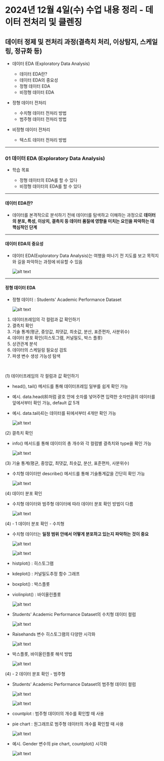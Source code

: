 # 2024년 12월 4일(수) 수업 내용 정리 - 데이터 전처리 및 클렌징


## 데이터 정제 및 전처리 과정(결측치 처리, 이상탐지, 스케일링, 정규화 등)

- 데이터 EDA (Exploratory Data Analysis)

  - 데이터 EDA란?
  - 데이터 EDA의 중요성
  - 정형 데이터 EDA
  - 비정형 데이터 EDA


- 정형 데이터 전처리

  - 수치형 데이터 전처리 방법
  - 범주형 데이터 전처리 방법


- 비정형 데이터 전처리

  - 텍스트 데이터 전처리 방법

<hr>

### 01 데이터 EDA (Exploratory Data Analysis)

- 학습 목표

  - 정형 데이터의 EDA를 할 수 있다
  - 비정형 데이터의 EDA를 할 수 있다

<hr>

#### 데이터 EDA란?

- 데이터를 본격적으로 분석하기 전에 데이터를 탐색하고 이해하는 과정으로 **데이터의 분포, 특성, 이상치, 결측치 등 데이터 품질에 영향을 미치는 요인을 파악하는 데 핵심적인 단계**

<hr>

#### 데이터 EDA의 중요성

- 데이터 EDA(Exploratory Data Analysis)는 여행을 떠나기 전 지도를 보고 목적지와 길을 파악하는 과정에 비유할 수 있음

  ![alt text](./images/image_00.png)


<hr>

#### 정형 데이터 EDA

- 정형 데이터 : Students' Academic Performance Dataset

  ![alt text](./images/image_01.png)

1. 데이터프레임의 각 컬럼과 값 확인하기
2. 결측치 확인
3. 기술 통계(평균, 중앙값, 최댓값, 최솟값, 분산, 표준편차, 사분위수)
4. 데이터 분포 확인(히스토그램, 커널밀도, 박스 플롯)
5. 상관관계 분석
6. 데이터의 스케일링 필요성 검토
7. 파생 변수 생성 가능성 탐색

<br>

(1) 데이터프레임의 각 컬럼과 값 확인하기

- head(), tail() 메서드를 통해 데이터프레임 일부를 쉽게 확인 가능
- 예시. data.head(8)처럼 괄호 안에 숫자를 넣어주면 입력한 숫자만큼의 데이터를 앞에서부터 확인 가능, default 값 5개
- 예시. data.tail(4)는 데이터를 뒤에서부터 4개만 확인 가능

  ![alt text](./images/image_02.png)

(2) 결측치 확인

- info() 메서드를 통해 데이터의 총 개수와 각 컬럼별 결측치와 type을 확인 가능

  ![alt text](./images/image_03.png)

(3) 기술 통계(평균, 중앙값, 최댓값, 최솟값, 분산, 표준편차, 사분위수)

- 수치형 데이터만 describe() 메서드를 통해 기술통계값을 간단히 확인 가능

  ![alt text](./images/image_04.png)

(4) 데이터 분포 확인

- 수치형 데이터와 범주형 데이터에 따라 데이터 분포 확인 방법이 다름

  ![alt text](./images/image_05.png)

(4) - 1 데이터 분포 확인 - 수치형

- 수치형 데이터는 **일정 범위 안에서 어떻게 분포하고 있는지 파악하는 것이 중요**

  ![alt text](./images/image_06.png)

  ![alt text](./images/image_07.png)

- histplot() : 히스토그램
- kdeplot() : 커널밀도추정 함수 그래프
- boxplot() : 박스플롯
- violinplot() : 바이올린플롯

  ![alt text](./images/image_08.png)

- Students' Academic Performance Dataset의 수치형 데이터 컬럼

  ![alt text](./images/image_09.png)

- Raisehands 변수 히스토그램의 다양한 시각화

  ![alt text](./images/image_10.png)

- 박스플롯, 바이올린플롯 해석 방법

  ![alt text](./images/image_11.png)


(4) - 2 데이터 분포 확인 - 범주형

- Students' Academic Performance Dataset의 범주형 데이터 컬럼

  ![alt text](./images/image_12.png)

  ![alt text](./images/image_13.png)

- countplot : 범주형 데이터의 개수를 확인할 때 사용
- pie chart : 원그래프로 범주형 데이터의 개수를 확인할 때 사용

  ![alt text](./images/image_14.png)

- 예시. Gender 변수의 pie chart, countplot() 시각화

  ![alt text](./images/image_15.png)






